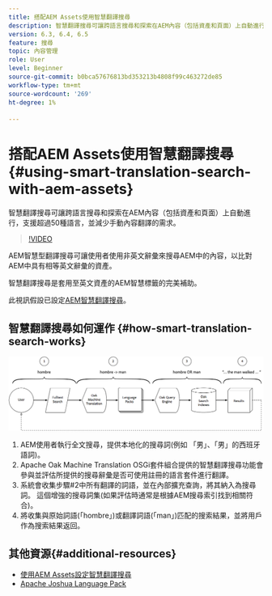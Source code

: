```yaml
---
title: 搭配AEM Assets使用智慧翻譯搜尋
description: 智慧翻譯搜尋可讓跨語言搜尋和探索在AEM內容（包括資產和頁面）上自動進行，支援超過50種語言，並減少手動內容翻譯的需求。
version: 6.3, 6.4, 6.5
feature: 搜尋
topic: 內容管理
role: User
level: Beginner
source-git-commit: b0bca57676813bd353213b4808f99c463272de85
workflow-type: tm+mt
source-wordcount: '269'
ht-degree: 1%

---
```



# 搭配AEM Assets使用智慧翻譯搜尋{#using-smart-translation-search-with-aem-assets}

智慧翻譯搜尋可讓跨語言搜尋和探索在AEM內容（包括資產和頁面）上自動進行，支援超過50種語言，並減少手動內容翻譯的需求。

>[!VIDEO](https://video.tv.adobe.com/v/21297/?quality=9&learn=on)

AEM智慧型翻譯搜尋可讓使用者使用非英文辭彙來搜尋AEM中的內容，以比對AEM中具有相等英文辭彙的資產。

智慧翻譯搜尋是套用至英文資產的AEM智慧標籤的完美補助。

此視訊假設已設定[AEM智慧翻譯搜尋](smart-translation-search-technical-video-setup.md)。

## 智慧翻譯搜尋如何運作 {#how-smart-translation-search-works}

![智慧翻譯搜尋流程圖](assets/smart-translation-search-flow.png)

1. AEM使用者執行全文搜尋，提供本地化的搜尋詞(例如 「男」、「男」的西班牙語詞)。
2. Apache Oak Machine Translation OSGi套件組合提供的智慧翻譯搜尋功能會參與並評估所提供的搜尋辭彙是否可使用註冊的語言套件進行翻譯。
3. 系統會收集步驟#2中所有翻譯的詞語，並在內部擴充查詢，將其納入為搜尋詞。 這個增強的搜尋詞集(如果評估時通常是根據AEM搜尋索引找到相關符合)。
4. 將收集與原始詞語(「hombre」)或翻譯詞語(「man」)匹配的搜索結果，並將用戶作為搜索結果返回。

## 其他資源{#additional-resources}

* [使用AEM Assets設定智慧翻譯搜尋](smart-translation-search-technical-video-setup.md)
* [Apache Joshua Language Pack](https://cwiki.apache.org/confluence/display/JOSHUA/Language+Packs)